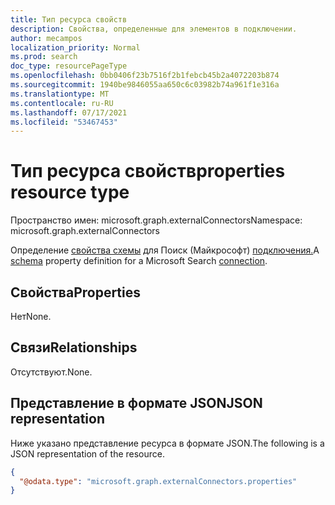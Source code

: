 ```yaml
---
title: Тип ресурса свойств
description: Свойства, определенные для элементов в подключении.
author: mecampos
localization_priority: Normal
ms.prod: search
doc_type: resourcePageType
ms.openlocfilehash: 0bb0406f23b7516f2b1febcb45b2a4072203b874
ms.sourcegitcommit: 1940be9846055aa650c6c03982b74a961f1e316a
ms.translationtype: MT
ms.contentlocale: ru-RU
ms.lasthandoff: 07/17/2021
ms.locfileid: "53467453"
---
```

# <a name="properties-resource-type"></a><span data-ttu-id="43922-103">Тип ресурса свойств</span><span class="sxs-lookup"><span data-stu-id="43922-103">properties resource type</span></span>

<span data-ttu-id="43922-104">Пространство имен: microsoft.graph.externalConnectors</span><span class="sxs-lookup"><span data-stu-id="43922-104">Namespace: microsoft.graph.externalConnectors</span></span>

<span data-ttu-id="43922-105">Определение [свойства схемы](externalconnectors-schema.md) для Поиск (Майкрософт) [подключения.](externalconnectors-externalconnection.md)</span><span class="sxs-lookup"><span data-stu-id="43922-105">A [schema](externalconnectors-schema.md) property definition for a Microsoft Search [connection](externalconnectors-externalconnection.md).</span></span>

## <a name="properties"></a><span data-ttu-id="43922-106">Свойства</span><span class="sxs-lookup"><span data-stu-id="43922-106">Properties</span></span>
<span data-ttu-id="43922-107">Нет</span><span class="sxs-lookup"><span data-stu-id="43922-107">None.</span></span>

## <a name="relationships"></a><span data-ttu-id="43922-108">Связи</span><span class="sxs-lookup"><span data-stu-id="43922-108">Relationships</span></span>
<span data-ttu-id="43922-109">Отсутствуют.</span><span class="sxs-lookup"><span data-stu-id="43922-109">None.</span></span>

## <a name="json-representation"></a><span data-ttu-id="43922-110">Представление в формате JSON</span><span class="sxs-lookup"><span data-stu-id="43922-110">JSON representation</span></span>
<span data-ttu-id="43922-111">Ниже указано представление ресурса в формате JSON.</span><span class="sxs-lookup"><span data-stu-id="43922-111">The following is a JSON representation of the resource.</span></span>
<!-- {
  "blockType": "resource",
  "@odata.type": "microsoft.graph.externalConnectors.properties"
}
-->
``` json
{
  "@odata.type": "microsoft.graph.externalConnectors.properties"
}
```

